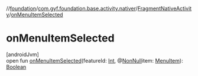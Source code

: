 //[foundation](../../../index.md)/[com.gyf.foundation.base.activity.nativer](../index.md)/[FragmentNativeActivity](index.md)/[onMenuItemSelected](on-menu-item-selected.md)

# onMenuItemSelected

[androidJvm]\
open fun [onMenuItemSelected](on-menu-item-selected.md)(featureId: [Int](https://kotlinlang.org/api/core/kotlin-stdlib/kotlin/-int/index.html), @[NonNull](https://developer.android.com/reference/kotlin/androidx/annotation/NonNull.html)item: [MenuItem](https://developer.android.com/reference/kotlin/android/view/MenuItem.html)): [Boolean](https://kotlinlang.org/api/core/kotlin-stdlib/kotlin/-boolean/index.html)